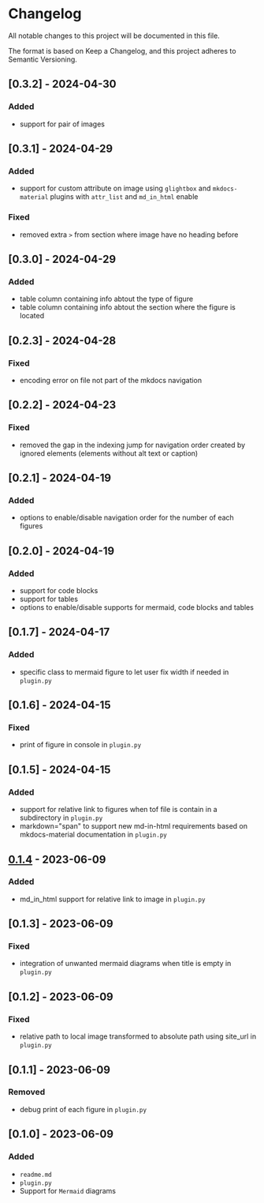 # Changelog

All notable changes to this project will be documented in this file.

The format is based on Keep a Changelog, and this project adheres to Semantic Versioning.

## [0.3.2] - 2024-04-30

### Added

- support for pair of images

## [0.3.1] - 2024-04-29

### Added

- support for custom attribute on image using `glightbox` and `mkdocs-material` plugins with `attr_list` and `md_in_html` enable

### Fixed

- removed extra `>` from section where image have no heading before

## [0.3.0] - 2024-04-29

### Added

- table column containing info abtout the type of figure
- table column containing info abtout the section where the figure is located

## [0.2.3] - 2024-04-28

### Fixed

- encoding error on file not part of the mkdocs navigation

## [0.2.2] - 2024-04-23

### Fixed

- removed the gap in the indexing jump for navigation order created by ignored elements (elements without alt text or caption)

## [0.2.1] - 2024-04-19

### Added

- options to enable/disable navigation order for the number of each figures

## [0.2.0] - 2024-04-19

### Added

- support for code blocks
- support for tables
- options to enable/disable supports for mermaid, code blocks and tables

## [0.1.7] - 2024-04-17

### Added

- specific class to mermaid figure to let user fix width if needed in `plugin.py`

## [0.1.6] - 2024-04-15

### Fixed

- print of figure in console in `plugin.py`

## [0.1.5] - 2024-04-15

### Added

- support for relative link to figures when tof file is contain in a subdirectory in `plugin.py`
- markdown="span" to support new md-in-html requirements based on mkdocs-material documentation in `plugin.py`

## [0.1.4] - 2023-06-09

### Added

- md_in_html support for relative link to image in `plugin.py`

## [0.1.3] - 2023-06-09

### Fixed

- integration of unwanted mermaid diagrams when title is empty in `plugin.py`

## [0.1.2] - 2023-06-09

### Fixed

- relative path to local image transformed to absolute path using site_url in `plugin.py`

## [0.1.1] - 2023-06-09

### Removed

- debug print of each figure in `plugin.py`

## [0.1.0] - 2023-06-09

### Added

- `readme.md`
- `plugin.py`
- Support for `Mermaid` diagrams

[0.1.4]: https://gitlab.com/cfpt-mkdocs-plugins/mkdocs-table-of-figures/-/releases/v0.1.4